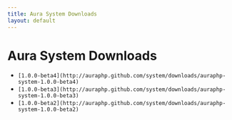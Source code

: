 ```yaml
---
title: Aura System Downloads
layout: default
---
```


Aura System Downloads
=====================

- `[1.0.0-beta4](http://auraphp.github.com/system/downloads/auraphp-system-1.0.0-beta4)`
- `[1.0.0-beta3](http://auraphp.github.com/system/downloads/auraphp-system-1.0.0-beta3)`
- `[1.0.0-beta2](http://auraphp.github.com/system/downloads/auraphp-system-1.0.0-beta2)`
